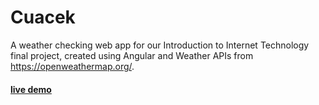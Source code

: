 # Cuacek
A weather checking web app for our Introduction to Internet Technology final project, created using Angular and Weather APIs from https://openweathermap.org/.
#### [live demo](https://cuacek-64bf1.web.app/)

